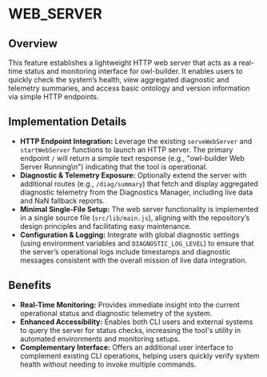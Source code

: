 # WEB_SERVER

## Overview

This feature establishes a lightweight HTTP web server that acts as a real-time status and monitoring interface for owl-builder. It enables users to quickly check the system’s health, view aggregated diagnostic and telemetry summaries, and access basic ontology and version information via simple HTTP endpoints.

## Implementation Details

- **HTTP Endpoint Integration:** Leverage the existing `serveWebServer` and `startWebServer` functions to launch an HTTP server. The primary endpoint `/` will return a simple text response (e.g., "owl-builder Web Server Running\n") indicating that the tool is operational.
- **Diagnostic & Telemetry Exposure:** Optionally extend the server with additional routes (e.g., `/diag/summary`) that fetch and display aggregated diagnostic telemetry from the Diagnostics Manager, including live data and NaN fallback reports.
- **Minimal Single-File Setup:** The web server functionality is implemented in a single source file (`src/lib/main.js`), aligning with the repository’s design principles and facilitating easy maintenance.
- **Configuration & Logging:** Integrate with global diagnostic settings (using environment variables and `DIAGNOSTIC_LOG_LEVEL`) to ensure that the server’s operational logs include timestamps and diagnostic messages consistent with the overall mission of live data integration.

## Benefits

- **Real-Time Monitoring:** Provides immediate insight into the current operational status and diagnostic telemetry of the system.
- **Enhanced Accessibility:** Enables both CLI users and external systems to query the server for status checks, increasing the tool's utility in automated environments and monitoring setups.
- **Complementary Interface:** Offers an additional user interface to complement existing CLI operations, helping users quickly verify system health without needing to invoke multiple commands.
